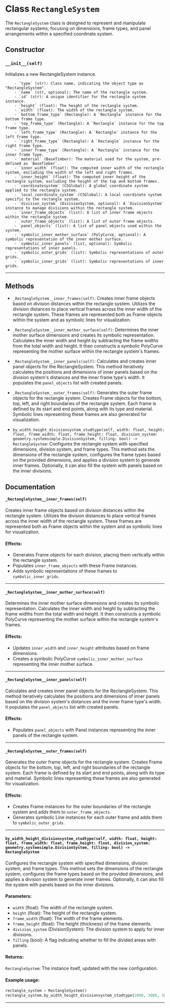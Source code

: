 # Class `RectangleSystem`
The `RectangleSystem` class is designed to represent and manipulate rectangular systems, focusing on dimensions, frame types, and panel arrangements within a specified coordinate system.

## Constructor

### `__init__(self)`
Initializes a new RectangleSystem instance.
        
        - `type` (str): Class name, indicating the object type as "RectangleSystem".
        - `name` (str, optional): The name of the rectangle system.
        - `id` (str): A unique identifier for the rectangle system instance.
        - `height` (float): The height of the rectangle system.
        - `width` (float): The width of the rectangle system.
        - `bottom_frame_type` (Rectangle): A `Rectangle` instance for the bottom frame type.
        - `top_frame_type` (Rectangle): A `Rectangle` instance for the top frame type.
        - `left_frame_type` (Rectangle): A `Rectangle` instance for the left frame type.
        - `right_frame_type` (Rectangle): A `Rectangle` instance for the right frame type.
        - `inner_frame_type` (Rectangle): A `Rectangle` instance for the inner frame type.
        - `material` (BaseTimber): The material used for the system, pre-defined as `BaseTimber`.
        - `inner_width` (float): The computed inner width of the rectangle system, excluding the width of the left and right frames.
        - `inner_height` (float): The computed inner height of the rectangle system, excluding the height of the top and bottom frames.
        - `coordinatesystem` (CSGlobal): A global coordinate system applied to the rectangle system.
        - `local_coordinate_system` (CSGlobal): A local coordinate system specific to the rectangle system.
        - `division_system` (DivisionSystem, optional): A `DivisionSystem` instance to manage divisions within the rectangle system.
        - `inner_frame_objects` (list): A list of inner frame objects within the rectangle system.
        - `outer_frame_objects` (list): A list of outer frame objects.
        - `panel_objects` (list): A list of panel objects used within the system.
        - `symbolic_inner_mother_surface` (PolyCurve, optional): A symbolic representation of the inner mother surface.
        - `symbolic_inner_panels` (list, optional): Symbolic representations of inner panels.
        - `symbolic_outer_grids` (list): Symbolic representations of outer grids.
        - `symbolic_inner_grids` (list): Symbolic representations of inner grids.
        

---


## Methods

- `_RectangleSystem__inner_frames(self)`: Creates inner frame objects based on division distances within the rectangle system.
        Utilizes the division distances to place vertical frames across the inner width of the rectangle system. These frames are represented both as Frame objects within the system and as symbolic lines for visualization.

        

- `_RectangleSystem__inner_mother_surface(self)`: Determines the inner mother surface dimensions and creates its symbolic representation.
        Calculates the inner width and height by subtracting the frame widths from the total width and height. It then constructs a symbolic PolyCurve representing the mother surface within the rectangle system's frames.

        

- `_RectangleSystem__inner_panels(self)`: Calculates and creates inner panel objects for the RectangleSystem.
        This method iteratively calculates the positions and dimensions of inner panels based on the division system's distances and the inner frame type's width. It populates the `panel_objects` list with created panels.

        

- `_RectangleSystem__outer_frames(self)`: Generates the outer frame objects for the rectangle system.
        Creates Frame objects for the bottom, top, left, and right boundaries of the rectangle system. Each frame is defined by its start and end points, along with its type and material. Symbolic lines representing these frames are also generated for visualization.

        

- `by_width_height_divisionsystem_studtype(self, width: float, height: float, frame_width: float, frame_height: float, division_system: geometry.systemsimple.DivisionSystem, filling: bool) -> RectangleSystem`: Configures the rectangle system with specified dimensions, division system, and frame types.
        This method sets the dimensions of the rectangle system, configures the frame types based on the provided dimensions, and applies a division system to generate inner frames. Optionally, it can also fill the system with panels based on the inner divisions.

        


## Documentation

#### `_RectangleSystem__inner_frames(self)`

Creates inner frame objects based on division distances within the rectangle system.
Utilizes the division distances to place vertical frames across the inner width of the rectangle system. These frames are represented both as Frame objects within the system and as symbolic lines for visualization.

#### Effects:
- Generates Frame objects for each division, placing them vertically within the rectangle system.
- Populates `inner_frame_objects` with these Frame instances.
- Adds symbolic representations of these frames to `symbolic_inner_grids`.


---

#### `_RectangleSystem__inner_mother_surface(self)`

Determines the inner mother surface dimensions and creates its symbolic representation.
Calculates the inner width and height by subtracting the frame widths from the total width and height. It then constructs a symbolic PolyCurve representing the mother surface within the rectangle system's frames.

#### Effects:
- Updates `inner_width` and `inner_height` attributes based on frame dimensions.
- Creates a symbolic PolyCurve `symbolic_inner_mother_surface` representing the inner mother surface.


---

#### `_RectangleSystem__inner_panels(self)`

Calculates and creates inner panel objects for the RectangleSystem.
This method iteratively calculates the positions and dimensions of inner panels based on the division system's distances and the inner frame type's width. It populates the `panel_objects` list with created panels.

#### Effects:
- Populates `panel_objects` with Panel instances representing the inner panels of the rectangle system.


---

#### `_RectangleSystem__outer_frames(self)`

Generates the outer frame objects for the rectangle system.
Creates Frame objects for the bottom, top, left, and right boundaries of the rectangle system. Each frame is defined by its start and end points, along with its type and material. Symbolic lines representing these frames are also generated for visualization.

#### Effects:
- Creates Frame instances for the outer boundaries of the rectangle system and adds them to `outer_frame_objects`.
- Generates symbolic Line instances for each outer frame and adds them to `symbolic_outer_grids`.


---

#### `by_width_height_divisionsystem_studtype(self, width: float, height: float, frame_width: float, frame_height: float, division_system: geometry.systemsimple.DivisionSystem, filling: bool) -> RectangleSystem`

Configures the rectangle system with specified dimensions, division system, and frame types.
This method sets the dimensions of the rectangle system, configures the frame types based on the provided dimensions, and applies a division system to generate inner frames. Optionally, it can also fill the system with panels based on the inner divisions.

#### Parameters:
- `width` (float): The width of the rectangle system.
- `height` (float): The height of the rectangle system.
- `frame_width` (float): The width of the frame elements.
- `frame_height` (float): The height (thickness) of the frame elements.
- `division_system` (DivisionSystem): The division system to apply for inner divisions.
- `filling` (bool): A flag indicating whether to fill the divided areas with panels.

#### Returns:
`RectangleSystem`: The instance itself, updated with the new configuration.

#### Example usage:
```python
rectangle_system = RectangleSystem()
rectangle_system.by_width_height_divisionsystem_studtype(2000, 3000, 38, 184, divisionSystem, True)
```


---

